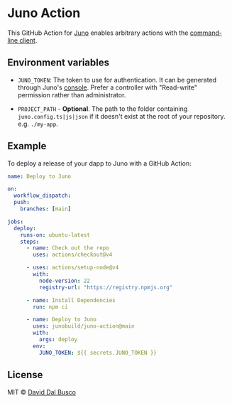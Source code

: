 # Juno Action

This GitHub Action for [Juno] enables arbitrary actions with the [command-line client]((https://github.com/junobuild/cli)).

## Environment variables

- `JUNO_TOKEN`: The token to use for authentication. It can be generated through Juno's [console](https://console.juno.build). Prefer a controller with "Read-write" permission rather than administrator.

- `PROJECT_PATH` - **Optional**. The path to the folder containing `juno.config.ts|js|json` if it doesn't exist at the root of your repository. e.g. `./my-app`.

## Example

To deploy a release of your dapp to Juno with a GitHub Action:

```yaml
name: Deploy to Juno

on:
  workflow_dispatch:
  push:
    branches: [main]

jobs:
  deploy:
    runs-on: ubuntu-latest
    steps:
      - name: Check out the repo
        uses: actions/checkout@v4

      - uses: actions/setup-node@v4
        with:
          node-version: 22
          registry-url: "https://registry.npmjs.org"

      - name: Install Dependencies
        run: npm ci

      - name: Deploy to Juno
        uses: junobuild/juno-action@main
        with:
          args: deploy
        env:
          JUNO_TOKEN: ${{ secrets.JUNO_TOKEN }}
```

## License

MIT © [David Dal Busco](mailto:david.dalbusco@outlook.com)

[juno]: https://juno.build
